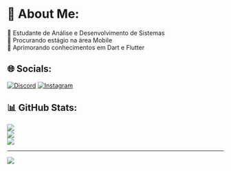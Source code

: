 # 💫 About Me:
🔭 Estudante de Análise e Desenvolvimento de Sistemas<br>👯 Procurando estágio na área Mobile<br>🌱 Aprimorando conhecimentos em Dart e Flutter<br>


## 🌐 Socials:
[![Discord](https://img.shields.io/badge/Discord-%237289DA.svg?logo=discord&logoColor=white)](https://discord.gg/373310521346097164) [![Instagram](https://img.shields.io/badge/Instagram-%23E4405F.svg?logo=Instagram&logoColor=white)]([https://www.instagram.com/zlloes/]) 

## 📊 GitHub Stats:
![](https://github-readme-stats.vercel.app/api?username=llimagustavo&theme=blue-green&hide_border=false&include_all_commits=false&count_private=false)<br/>
![](https://github-readme-streak-stats.herokuapp.com/?user=llimagustavo&theme=blue-green&hide_border=false)<br/>
![](https://github-readme-stats.vercel.app/api/top-langs/?username=llimagustavo&theme=blue-green&hide_border=false&include_all_commits=false&count_private=false&layout=compact)

---
[![](https://visitcount.itsvg.in/api?id=llimagustavo&icon=0&color=1)](https://visitcount.itsvg.in)

<!-- Proudly created with GPRM ( https://gprm.itsvg.in ) -->
